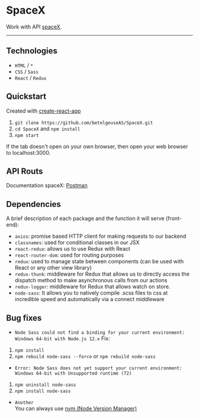 # SpaceX
Work with API [spaceX](https://github.com/r-spacex/SpaceX-API).

---

## Technologies
* `HTML` / `*`
* `CSS` / `Sass`
* `React` / `Redux`

## Quickstart
Created with [create-react-app](https://github.com/facebook/create-react-app)
1. `git clone https://github.com/betelgeuseAS/SpaceX.git`
2. `cd SpaceX` and `npm install`
3. `npm start`

If the tab doesn't open on your own browser, then open your web browser to localhost:3000.

## API Routs
Documentation spaceX: [Postman](https://web.postman.co/collections/6630209-a0b427ff-f46f-459b-97c9-e252b9f3f8e4?version=latest&workspace=aa8055e5-dfa9-4c7e-807a-0e3ac6ee0674)

## Dependencies
A brief description of each package and the function it will serve (front-end):
* `axios`: promise based HTTP client for making requests to our backend
* `classnames`: used for conditional classes in our JSX
* `react-redux`: allows us to use Redux with React
* `react-router-dom`: used for routing purposes
* `redux`: used to manage state between components (can be used with React or any other view library)
* `redux-thunk`: middleware for Redux that allows us to directly access the dispatch method to make asynchronous calls from our actions
* `redux-logger`: middleware for Redux that allows watch on store.
* `node-sass`: It allows you to natively compile .scss files to css at incredible speed and automatically via a connect middleware

## Bug fixes
* `Node Sass could not find a binding for your current environment: Windows 64-bit with Node.js 12.x`
Fix:
1) `npm install`
2) `npm rebuild node-sass --force` or `npm rebuild node-sass`

* `Error: Node Sass does not yet support your current environment: Windows 64-bit with Unsupported runtime (72)`
1) `npm uninstall node-sass`
2) `npm install node-sass`

* `Another`  
You can always use [nvm (Node Version Manager)](https://canonium.com/articles/managing-node-versions-with-windows-nvm)
